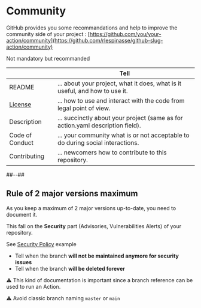 <!-- .slide: -->

# Community

GitHub provides you some recommandations and help to improve the community side of your project : [https://github.com/you/your-action/community](https://github.com/rlespinasse/github-slug-action/community)

Not mandatory but recommanded

|                                        | Tell                                                                           |
| -------------------------------------- | ------------------------------------------------------------------------------ |
| README                                 | ... about your project, what it does, what is it useful, and how to use it.    |
| [License](https://choosealicense.com/) | ... how to use and interact with the code from legal point of view.            |
| Description                            | ... succinctly about your project (same as for action.yaml description field). |
| Code of Conduct                        | ... your community what is or not acceptable to do during social interactions. |
| Contributing                           | ... newcomers how to contribute to this repository.                            |

##--##

## Rule of 2 major versions maximum

As you keep a maximum of 2 major versions up-to-date, you need to document it.

This fall on the **Security** part (Advisories, Vulnerabilities Alerts) of your repository.

See [Security Policy](https://github.com/rlespinasse/github-slug-action/blob/v4.x/SECURITY.md) example

- Tell when the branch **will not be maintained anymore for security issues**
- Tell when the branch **will be deleted forever**

⚠️ This kind of documentation is important since a branch reference can be used to run an Action.

⚠️ Avoid classic branch naming `master` or `main`
